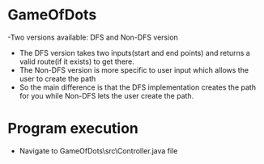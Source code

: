 # GameOfDots
-Two versions available: DFS and Non-DFS version
- The DFS version takes two inputs(start and end points) and returns a valid route(if it exists) to get there.
- The Non-DFS version is more specific to user input which allows the user to create the path
- So the main difference is that the DFS implementation creates the path for you while Non-DFS lets the user create the path.

# Program execution
- Navigate to GameOfDots\src\Controller.java file
